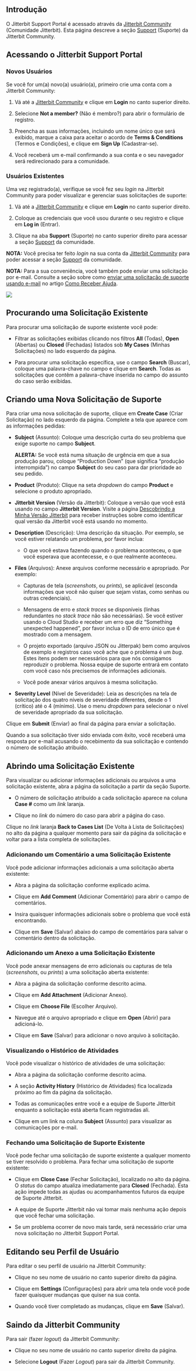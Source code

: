 [//]: # (Usando o Jitterbit Support Portal)
[//]: # (This is a translation of Version 32, published on June 29, 2021.)

## Introdução

O Jitterbit Support Portal é acessado através da <a href="https://community.jitterbit.com/s/" class="external-link"
rel="nofollow">Jitterbit
Community</a> (Comunidade Jitterbit). Esta página descreve a seção
<a href="https://community.jitterbit.com/s/support"
class="external-link" rel="nofollow">Support</a> (Suporte) da Jitterbit Community.


## <span id="UsingtheJitterbitSupportPortal-access-support" class="confluence-anchor-link conf-macro output-inline" hasbody="false" macro-name="anchor"> </span>Acessando o Jitterbit Support Portal

### Novos Usuários

Se você for um(a) novo(a) usuário(a), primeiro crie uma conta com a
Jitterbit Community:

1.  Vá até a <a href="https://community.jitterbit.com/s/" class="external-link"
    rel="nofollow">Jitterbit Community</a> e clique em **Login** no canto
    superior direito.

2.  Selecione **Not a member?** (Não é membro?) para abrir o formulário
    de registro.

3.  Preencha as suas informações, incluindo um nome único que será
    exibido, marque a caixa para aceitar o acordo de **Terms &
    Conditions** (Termos e Condições), e clique em **Sign Up**
    (Cadastrar-se).

4.  Você receberá um e-mail confirmando a sua conta e o seu navegador
    será redirecionado para a comunidade.

### Usuários Existentes

Uma vez registrado(a), verifique se você fez seu *login* na Jitterbit
Community para poder visualizar e gerenciar suas solicitações de
suporte:

1.  Vá até a <a href="https://community.jitterbit.com/s/" class="external-link"
    rel="nofollow">Jitterbit Community</a> e clique em **Login** no canto
    superior direito.

2.  Coloque as credenciais que você usou durante o seu registro e clique
    em **Log in** (Entrar).

3.  Clique na aba **Support** (Suporte) no canto superior direito para
    acessar a seção <a href="https://community.jitterbit.com/s/support"
    class="external-link" rel="nofollow">Support</a> da comunidade.

<div
class="confluence-information-macro confluence-information-macro-information conf-macro output-block"
hasbody="true" macro-name="info">

<span
class="aui-icon aui-icon-small aui-iconfont-info confluence-information-macro-icon">
</span>

<div class="confluence-information-macro-body">

**NOTA:** Você precisa ter feito *login* na sua conta da <a href="https://community.jitterbit.com/s/" class="external-link"
rel="nofollow">Jitterbit
Community</a> para poder acessar a seção <a href="https://community.jitterbit.com/s/support"
class="external-link" rel="nofollow">Support</a> da comunidade.

</div>

</div>

<div
class="confluence-information-macro confluence-information-macro-information conf-macro output-block"
hasbody="true" macro-name="info">

<span
class="aui-icon aui-icon-small aui-iconfont-info confluence-information-macro-icon">
</span>

<div class="confluence-information-macro-body">

**NOTA:** Para a sua conveniência, você também pode enviar uma
solicitação por e-mail. Consulte a seção sobre como [enviar uma
solicitação de suporte usando e-mail](https://success.jitterbit.com/display/DOC/Getting+Support) no artigo [Como Receber
Ajuda](https://success.jitterbit.com/display/DOC/Getting+Support).

</div>

</div>

<span class="confluence-embedded-file-wrapper"><img
src="https://success.jitterbit.com/download/attachments/58362030/Screen%20Shot%202021-06-04%20at%203.38.32%20PM.png?version=1&amp;modificationDate=1623444273797&amp;api=v2"
class="confluence-embedded-image"
data-image-src="https://success.jitterbit.com/download/attachments/58362030/Screen%20Shot%202021-06-04%20at%203.38.32%20PM.png?version=1&amp;modificationDate=1623444273797&amp;api=v2"
data-unresolved-comment-count="0" data-linked-resource-id="127440653"
data-linked-resource-version="1" data-linked-resource-type="attachment"
data-linked-resource-default-alias="Screen Shot 2021-06-04 at 3.38.32 PM.png"
data-base-url="https://success.jitterbit.com"
data-linked-resource-content-type="image/png"
data-linked-resource-container-id="58362030"
data-linked-resource-container-version="32" /></span>


## Procurando uma Solicitação Existente

Para procurar uma solicitação de suporte existente você pode:

-   Filtrar as solicitações exibidas clicando nos filtros **All**
    (Todas), **Open** (Abertas) ou **Closed** (Fechadas) listados sob
    **My Cases** (Minhas Solicitações) no lado esquerdo da página.

-   Para procurar uma solicitação específica, use o campo **Search**
    (Buscar), coloque uma palavra-chave no campo e clique em
    **Search**. Todas as solicitações que contêm a palavra-chave
    inserida no campo do assunto do caso serão exibidas.


## Criando uma Nova Solicitação de Suporte

Para criar uma nova solicitação de suporte, clique em **Create Case**
(Criar Solicitação) no lado esquerdo da página. Complete a tela que
aparece com as informações pedidas:

-   **Subject** (Assunto): Coloque uma descrição curta do seu problema
    que exige suporte no campo **Subject**.

    <div
    class="confluence-information-macro confluence-information-macro-warning conf-macro output-block"
    hasbody="true" macro-name="warning">

    <span
    class="aui-icon aui-icon-small aui-iconfont-error confluence-information-macro-icon">
    </span>
    <div class="confluence-information-macro-body">

    **ALERTA:** Se você está numa situação de urgência em que a sua
    produção parou, coloque “Production Down” (que significa “produção
    interrompida”) no campo **Subject** do seu caso para dar prioridade ao
    seu pedido.

    </div>

    </div>

-   **Product** (Produto): Clique na seta *dropdown* do campo
    **Product** e selecione o produto apropriado.

-   **Jitterbit Version** (Versão da Jitterbit): Coloque a versão que
    você está usando no campo **Jitterbit Version**. Visite a página
    [Descobrindo a Minha Versão Jitterbit](https://success.jitterbit.com/display/DOC/Finding+My+Jitterbit+Version) para receber
    instruções sobre como identificar qual versão da Jitterbit você
    está usando no momento.

-   **Description** (Descrição): Uma descrição da situação. Por exemplo,
    se você estiver relatando um problema, por favor inclua:

    -   O que você estava fazendo quando o problema aconteceu, o que
        você esperava que acontecesse, e o que realmente aconteceu.

-   **Files** (Arquivos): Anexe arquivos conforme necessário e
    apropriado. Por exemplo:

    -   Capturas de tela (*screenshots*, ou *prints*), se aplicável
        (esconda informações que você não quiser que sejam vistas,
        como senhas ou outras credenciais).

    -   Mensagens de erro e *stack traces* se disponíveis (linhas
        redundantes no *stack trace* não são necessárias). Se você
        estiver usando o Cloud Studio e receber um erro que diz
        “Something unexpected happened”, por favor inclua o ID de erro
        único que é mostrado com a mensagem.

    -   O projeto exportado (arquivo JSON ou Jitterpak) bem como
        arquivos de exemplo e registros caso você ache que o problema
        é um *bug*. Estes itens podem ser necessários para que nós
        consigamos reproduzir o problema. Nossa equipe de suporte
        entrará em contato com você caso nós precisemos de informações
        adicionais.

    -   Você pode anexar vários arquivos à mesma solicitação.

-   **Severity Level** (Nível de Severidade): Leia as descrições na tela
    de solicitação dos quatro níveis de severidade diferentes, desde o
    1 (crítico) até o 4 (mínimo). Use o menu *dropdown* para
    selecionar o nível de severidade apropriado da sua solicitação.

Clique em **Submit** (Enviar) ao final da página para enviar a
solicitação.

Quando a sua solicitação tiver sido enviada com êxito, você receberá uma
resposta por e-mail acusando o recebimento da sua solicitação e contendo
o número de solicitação atribuído.


## Abrindo uma Solicitação Existente

Para visualizar ou adicionar informações adicionais ou arquivos a uma
solicitação existente, abra a página da solicitação a partir da seção
Suporte.

-   O número de solicitação atribuído a cada solicitação aparece na
    coluna **Case \#** como um *link* laranja.

-   Clique no *link* do número do caso para abrir a página do caso.

Clique no *link* laranja **Back to Cases List** (De Volta à Lista de
Solicitações) no alto da página a qualquer momento para sair da página
da solicitação e voltar para a lista completa de solicitações.

### Adicionando um Comentário a uma Solicitação Existente

Você pode adicionar informações adicionais a uma solicitação aberta
existente:

-   Abra a página da solicitação conforme explicado acima.

-   Clique em **Add Comment** (Adicionar Comentário) para abrir o campo
    de comentários.

-   Insira quaisquer informações adicionais sobre o problema que você
    está encontrando.

-   Clique em **Save** (Salvar) abaixo do campo de comentários para
    salvar o comentário dentro da solicitação.

### Adicionando um Anexo a uma Solicitação Existente

Você pode anexar mensagens de erro adicionais ou capturas de tela
(*screenshots*, ou *prints*) a uma solicitação aberta existente:

-   Abra a página da solicitação conforme descrito acima.

-   Clique em **Add Attachment** (Adicionar Anexo).

-   Clique em **Choose File** (Escolher Arquivo).

-   Navegue até o arquivo apropriado e clique em **Open** (Abrir) para
    adicioná-lo.

-   Clique em **Save** (Salvar) para adicionar o novo arquivo à
    solicitação.

### Visualizando o Histórico de Atividades

Você pode visualizar o histórico de atividades de uma solicitação:

-   Abra a página da solicitação conforme descrito acima.

-   A seção **Activity History** (Histórico de Atividades) fica
    localizada próximo ao fim da página da solicitação.

-   Todas as comunicações entre você e a equipe de Suporte Jitterbit
    enquanto a solicitação está aberta ficam registradas ali.

-   Clique em um link na coluna **Subject** (Assunto) para visualizar as
    comunicações por e-mail.

### Fechando uma Solicitação de Suporte Existente

Você pode fechar uma solicitação de suporte existente a qualquer momento
se tiver resolvido o problema. Para fechar uma solicitação de suporte
existente:

-   Clique em **Close Case** (Fechar Solicitação), localizado no alto da
    página. O *status* do campo atualiza imediatamente para **Closed**
    (Fechada). Esta ação impede todas as ajudas ou acompanhamentos
    futuros da equipe de Suporte Jitterbit.

-   A equipe de Suporte Jitterbit não vai tomar mais nenhuma ação depois
    que você fechar uma solicitação.

-   Se um problema ocorrer de novo mais tarde, será necessário criar uma
    nova solicitação no Jitterbit Support Portal.


## Editando seu Perfil de Usuário

Para editar o seu perfil de usuário na Jitterbit Community:

-   Clique no seu nome de usuário no canto superior direito da página.

-   Clique em **Settings** (Configurações) para abrir uma tela onde você
    pode fazer quaisquer mudanças que quiser na sua conta.

-   Quando você tiver completado as mudanças, clique em **Save**
    (Salvar).


## Saindo da Jitterbit Community

Para sair (fazer *logout*) da Jitterbit Community:

-   Clique no seu nome de usuário no canto superior direito da página.

-   Selecione **Logout** (Fazer *Logout*) para sair da Jitterbit
    Community.
